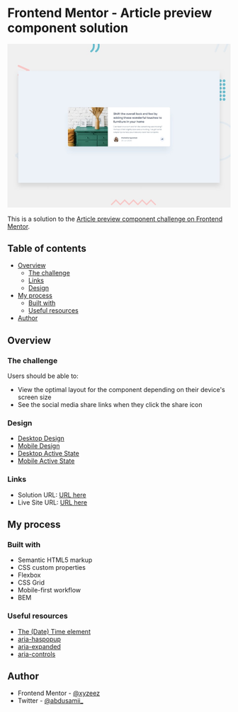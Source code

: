 # Frontend Mentor - Article preview component solution

![](./design/desktop-preview.jpg)

This is a solution to the [Article preview component challenge on Frontend Mentor](https://www.frontendmentor.io/challenges/article-preview-component-dYBN_pYFT). 

## Table of contents

- [Overview](#overview)
  - [The challenge](#the-challenge)
  - [Links](#links)
  - [Design](#design)
- [My process](#my-process)
  - [Built with](#built-with)
  - [Useful resources](#useful-resources)
- [Author](#author)

## Overview

### The challenge

Users should be able to:

- View the optimal layout for the component depending on their device's screen size
- See the social media share links when they click the share icon

### Design

- [Desktop Design](./design/desktop-design.jpg)
- [Mobile Design](./design/mobile-design.jpg)
- [Desktop Active State](./design/desktop-active-state.jpg)
- [Mobile Active State](./design/mobile-active-state.jpg)


### Links

- Solution URL: [URL here](https://www.frontendmentor.io/solutions/article-preview-component-bem-js-COUbiLDsbe)
- Live Site URL: [URL here](https://article-preview-component-femc.netlify.app/)

## My process

### Built with

- Semantic HTML5 markup
- CSS custom properties
- Flexbox
- CSS Grid
- Mobile-first workflow
- BEM

### Useful resources

- [The (Date) Time element](https://developer.mozilla.org/en-US/docs/Web/HTML/Element/time)
- [aria-haspopup](https://developer.mozilla.org/en-US/docs/Web/Accessibility/ARIA/Attributes/aria-haspopup)
- [aria-expanded](https://developer.mozilla.org/en-US/docs/Web/Accessibility/ARIA/Attributes/aria-expanded)
- [aria-controls](https://developer.mozilla.org/en-US/docs/Web/Accessibility/ARIA/Attributes/aria-controls)

## Author

- Frontend Mentor - [@xyzeez](https://www.frontendmentor.io/profile/xyzeez)
- Twitter - [@abdusamii_](https://twitter.com/abdusamii_)
